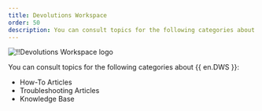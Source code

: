 ```yaml
---
title: Devolutions Workspace
order: 50
description: You can consult topics for the following categories about Devolutions Workspace':' How-To Articles, Troubleshooting Articles and Knowledge Base
---
```


![!!Devolutions Workspace logo](https://webdevolutions.blob.core.windows.net/images/projects/workspace/logos/workspace-color-shadow.svg)

You can consult topics for the following categories about {{ en.DWS }}:

- How-To Articles
- Troubleshooting Articles
- Knowledge Base
